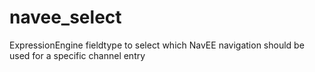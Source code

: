 navee_select
============

ExpressionEngine fieldtype to select which NavEE navigation should be used for a specific channel entry
